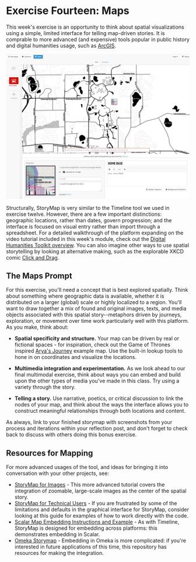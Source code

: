 # Exercise Fourteen: Maps

This week's exercise is an opportunity to think about spatial visualizations using a simple, limited interface for telling map-driven stories. It is comprable to more advanced (and expensive) tools popular in public history and digital humanities usage, such as [ArcGIS](https://www.esri.com/en-us/arcgis/products/arcgis-storymaps/overview).

![Storymap example](../img/storymap.png)

Structurally, StoryMap is very similar to the Timeline tool we used in exercise twelve. However, there are a few important distinctions: geographic locations, rather than dates, govern progression; and the interface is focused on visual entry rather than import through a spreadsheet. For a detailed walkthrough of the platform expanding on the video tutorial included in this week's module, check out the [Digital Humanities Toolkit overview](https://dh.sites.gettysburg.edu/toolkit/tools/storymap-js/). You can also imagine other ways to use spatial storytelling by looking at alternative making, such as the explorable XKCD comic [Click and Drag](https://xkcd-map.rent-a-geek.de/#10/1.1000/0.2000).

## The Maps Prompt

For this exercise, you'll need a concept that is best explored spatially. Think about something where geographic data is available, whether it is distributed on a larger (global) scale or highly localized to a region. You'll want to draw together a mix of found and original images, texts, and media objects associated with this spatial story--metaphors driven by journeys, exploration, or movement over time work particularly well with this platform. As you make, think about:

- **Spatial specificity and structure.** Your map can be driven by real or fictional spaces - for inspiration, check out the Game of Thrones inspired [Arya's Journey](https://storymap.knightlab.com/examples/aryas-journey/) example map. Use the built-in lookup tools to hone in on coordinates and visualize the locations.

- **Multimedia integration and experimentation.** As we look ahead to our final multimodal exercise, think about ways you can embed and build upon the other types of media you've made in this class. Try using a variety through the story.

- **Telling a story.** Use narrative, poetics, or critical discussion to link the nodes of your map, and think about the ways the interface allows you to construct meaningful relationships through both locations and content.

As always, link to your finished storymap with screenshots from your process and iterations within your reflection post, and don't forget to check back to discuss with others doing this bonus exercise.

## Resources for Mapping

For more advanced usages of the tool, and ideas for bringing it into conversation with your other projects, see:

- [StoryMap for Images](https://storymap.knightlab.com/gigapixel/) - This more advanced tutorial covers the integration of zoomable, large-scale images as the center of the spatial story.
- [StoryMap for Technical Users](https://storymap.knightlab.com/advanced/) - If you are frustrated by some of the limitations and defaults in the graphical interface for StoryMap, consider looking at this guide for examples of how to work directly with the code.
- [Scalar Map Embedding Instructions and Example](https://scalartogether.pubpub.org/pub/gh7bzlpp/release/3) - As with Timeline, StoryMap is designed for embedding across platforms: this demonstrates embedding in Scalar.
- [Omeka Storymap](https://github.com/agile-humanities/agile-storymap) - Embedding in Omeka is more complicated: if you're interested in future applications of this time, this repository has resources for making the integration.
